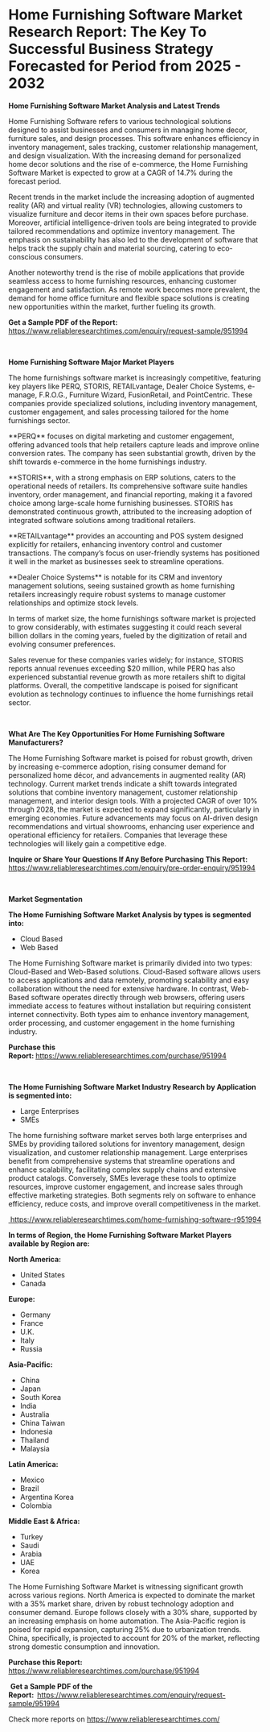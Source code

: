 <p><h1>Home Furnishing Software Market Research Report: The Key To Successful Business Strategy Forecasted for Period from 2025 - 2032</h1></p><p><strong>Home Furnishing Software Market Analysis and Latest Trends</strong></p>
<p><p>Home Furnishing Software refers to various technological solutions designed to assist businesses and consumers in managing home decor, furniture sales, and design processes. This software enhances efficiency in inventory management, sales tracking, customer relationship management, and design visualization. With the increasing demand for personalized home decor solutions and the rise of e-commerce, the Home Furnishing Software Market is expected to grow at a CAGR of 14.7% during the forecast period.</p><p>Recent trends in the market include the increasing adoption of augmented reality (AR) and virtual reality (VR) technologies, allowing customers to visualize furniture and decor items in their own spaces before purchase. Moreover, artificial intelligence-driven tools are being integrated to provide tailored recommendations and optimize inventory management. The emphasis on sustainability has also led to the development of software that helps track the supply chain and material sourcing, catering to eco-conscious consumers.</p><p>Another noteworthy trend is the rise of mobile applications that provide seamless access to home furnishing resources, enhancing customer engagement and satisfaction. As remote work becomes more prevalent, the demand for home office furniture and flexible space solutions is creating new opportunities within the market, further fueling its growth.</p></p>
<p><strong>Get a Sample PDF of the Report:&nbsp;</strong> <a href="https://www.reliableresearchtimes.com/enquiry/request-sample/951994?utm_campaign=2891&utm_medium=2&utm_source=Github&utm_content=ia&utm_term=06032025&utm_id=home-furnishing-software">https://www.reliableresearchtimes.com/enquiry/request-sample/951994</a></p>
<p>&nbsp;</p>
<p><strong>Home Furnishing Software Major Market Players</strong></p>
<p><p>The home furnishings software market is increasingly competitive, featuring key players like PERQ, STORIS, RETAILvantage, Dealer Choice Systems, e-manage, F.R.O.G., Furniture Wizard, FusionRetail, and PointCentric. These companies provide specialized solutions, including inventory management, customer engagement, and sales processing tailored for the home furnishings sector.</p><p>**PERQ** focuses on digital marketing and customer engagement, offering advanced tools that help retailers capture leads and improve online conversion rates. The company has seen substantial growth, driven by the shift towards e-commerce in the home furnishings industry.</p><p>**STORIS**, with a strong emphasis on ERP solutions, caters to the operational needs of retailers. Its comprehensive software suite handles inventory, order management, and financial reporting, making it a favored choice among large-scale home furnishing businesses. STORIS has demonstrated continuous growth, attributed to the increasing adoption of integrated software solutions among traditional retailers.</p><p>**RETAILvantage** provides an accounting and POS system designed explicitly for retailers, enhancing inventory control and customer transactions. The company’s focus on user-friendly systems has positioned it well in the market as businesses seek to streamline operations.</p><p>**Dealer Choice Systems** is notable for its CRM and inventory management solutions, seeing sustained growth as home furnishing retailers increasingly require robust systems to manage customer relationships and optimize stock levels.</p><p>In terms of market size, the home furnishings software market is projected to grow considerably, with estimates suggesting it could reach several billion dollars in the coming years, fueled by the digitization of retail and evolving consumer preferences.</p><p>Sales revenue for these companies varies widely; for instance, STORIS reports annual revenues exceeding $20 million, while PERQ has also experienced substantial revenue growth as more retailers shift to digital platforms. Overall, the competitive landscape is poised for significant evolution as technology continues to influence the home furnishings retail sector.</p></p>
<p>&nbsp;</p>
<p><strong>What Are The Key Opportunities For Home Furnishing Software Manufacturers?</strong></p>
<p><p>The Home Furnishing Software market is poised for robust growth, driven by increasing e-commerce adoption, rising consumer demand for personalized home décor, and advancements in augmented reality (AR) technology. Current market trends indicate a shift towards integrated solutions that combine inventory management, customer relationship management, and interior design tools. With a projected CAGR of over 10% through 2028, the market is expected to expand significantly, particularly in emerging economies. Future advancements may focus on AI-driven design recommendations and virtual showrooms, enhancing user experience and operational efficiency for retailers. Companies that leverage these technologies will likely gain a competitive edge.</p></p>
<p><strong>Inquire or Share Your Questions If Any Before Purchasing This Report:</strong> <a href="https://www.reliableresearchtimes.com/enquiry/pre-order-enquiry/951994?utm_campaign=2891&utm_medium=2&utm_source=Github&utm_content=ia&utm_term=06032025&utm_id=home-furnishing-software">https://www.reliableresearchtimes.com/enquiry/pre-order-enquiry/951994</a></p>
<p>&nbsp;</p>
<p><strong>Market Segmentation</strong></p>
<p><strong>The Home Furnishing Software Market Analysis by types is segmented into:</strong></p>
<p><ul><li>Cloud Based</li><li>Web Based</li></ul></p>
<p><p>The Home Furnishing Software market is primarily divided into two types: Cloud-Based and Web-Based solutions. Cloud-Based software allows users to access applications and data remotely, promoting scalability and easy collaboration without the need for extensive hardware. In contrast, Web-Based software operates directly through web browsers, offering users immediate access to features without installation but requiring consistent internet connectivity. Both types aim to enhance inventory management, order processing, and customer engagement in the home furnishing industry.</p></p>
<p><strong>Purchase this Report:&nbsp;</strong><a href="https://www.reliableresearchtimes.com/purchase/951994?utm_campaign=2891&utm_medium=2&utm_source=Github&utm_content=ia&utm_term=06032025&utm_id=home-furnishing-software">https://www.reliableresearchtimes.com/purchase/951994</a></p>
<p>&nbsp;</p>
<p><strong>The Home Furnishing Software Market Industry Research by Application is segmented into:</strong></p>
<p><ul><li>Large Enterprises</li><li>SMEs</li></ul></p>
<p><p>The home furnishing software market serves both large enterprises and SMEs by providing tailored solutions for inventory management, design visualization, and customer relationship management. Large enterprises benefit from comprehensive systems that streamline operations and enhance scalability, facilitating complex supply chains and extensive product catalogs. Conversely, SMEs leverage these tools to optimize resources, improve customer engagement, and increase sales through effective marketing strategies. Both segments rely on software to enhance efficiency, reduce costs, and improve overall competitiveness in the market.</p></p>
<p><a href="https://www.reliableresearchtimes.com/home-furnishing-software-r951994?utm_campaign=2891&utm_medium=2&utm_source=Github&utm_content=ia&utm_term=06032025&utm_id=home-furnishing-software">&nbsp;https://www.reliableresearchtimes.com/home-furnishing-software-r951994</a></p>
<p><strong>In terms of Region, the Home Furnishing Software Market Players available by Region are:</strong></p>
<p>
    <p> <strong> North America: </strong>
        <ul>
            <li>United States</li>
            <li>Canada</li>
        </ul>
        </p> 
    <p> <strong> Europe: </strong>
        <ul>
            <li>Germany</li>
            <li>France</li>
            <li>U.K.</li>
            <li>Italy</li>
            <li>Russia</li>
        </ul>
        </p> 
    <p> <strong> Asia-Pacific: </strong>
        <ul>
            <li>China</li>
            <li>Japan</li>
            <li>South Korea</li>
            <li>India</li>
            <li>Australia</li>
            <li>China Taiwan</li>
            <li>Indonesia</li>
            <li>Thailand</li>
            <li>Malaysia</li>
        </ul>
        </p> 
    <p> <strong> Latin America: </strong>
        <ul>
            <li>Mexico</li>
            <li>Brazil</li>
            <li>Argentina Korea</li>
            <li>Colombia</li>
        </ul>
        </p> 
    <p> <strong> Middle East & Africa: </strong>
        <ul>
            <li>Turkey</li>
            <li>Saudi</li>
            <li>Arabia</li>
            <li>UAE</li>
            <li>Korea</li>
        </ul>
    </p>
    </p>
<p><p>The Home Furnishing Software Market is witnessing significant growth across various regions. North America is expected to dominate the market with a 35% market share, driven by robust technology adoption and consumer demand. Europe follows closely with a 30% share, supported by an increasing emphasis on home automation. The Asia-Pacific region is poised for rapid expansion, capturing 25% due to urbanization trends. China, specifically, is projected to account for 20% of the market, reflecting strong domestic consumption and innovation.</p></p>
<p><strong>Purchase this Report: </strong><a href="https://www.reliableresearchtimes.com/purchase/951994?utm_campaign=2891&utm_medium=2&utm_source=Github&utm_content=ia&utm_term=06032025&utm_id=home-furnishing-software">https://www.reliableresearchtimes.com/purchase/951994</a></p>
<p>&nbsp;<strong>Get a Sample PDF of the Report:&nbsp;&nbsp;</strong><a href="https://www.reliableresearchtimes.com/enquiry/request-sample/951994?utm_campaign=2891&utm_medium=2&utm_source=Github&utm_content=ia&utm_term=06032025&utm_id=home-furnishing-software">https://www.reliableresearchtimes.com/enquiry/request-sample/951994</a></p>
<p><strong></strong></p>
<p>Check more reports on <a href="https://www.reliableresearchtimes.com/?utm_campaign=2891&utm_medium=2&utm_source=Github&utm_content=ia&utm_term=06032025&utm_id=home-furnishing-software">https://www.reliableresearchtimes.com/</a></p>